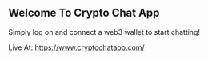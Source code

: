 ## Welcome To Crypto Chat App

Simply log on and connect a web3 wallet to start chatting!

Live At: https://www.cryptochatapp.com/
